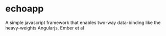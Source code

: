 echoapp
=======

A simple javascript framework that enables two-way data-binding like the heavy-weights Angularjs, Ember et al
